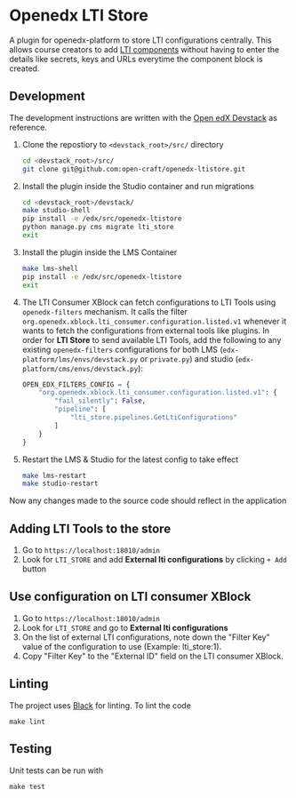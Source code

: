 # Openedx LTI Store

A plugin for openedx-platform to store LTI configurations centrally. This allows course creators to add [LTI components](https://edx.readthedocs.io/projects/edx-partner-course-staff/en/latest/exercises_tools/lti_component.html) without having to enter the details like secrets, keys and URLs everytime the component block is created.

## Development

The development instructions are written with the [Open edX Devstack](https://edx.readthedocs.io/projects/open-edx-devstack/en/latest/index.html) as reference.

1. Clone the repostiory to `<devstack_root>/src/` directory
   ```sh
   cd <devstack_root>/src/
   git clone git@github.com:open-craft/openedx-ltistore.git
   ```
2. Install the plugin inside the Studio container and run migrations
   ```sh
   cd <devstack_root>/devstack/
   make studio-shell
   pip install -e /edx/src/openedx-ltistore
   python manage.py cms migrate lti_store
   exit
   ```
3. Install the plugin inside the LMS Container
   ```sh
   make lms-shell
   pip install -e /edx/src/openedx-ltistore
   exit
   ```
4. The LTI Consumer XBlock can fetch configurations to LTI Tools using `openedx-filters` mechanism. It calls the filter `org.openedx.xblock.lti_consumer.configuration.listed.v1` whenever it wants to fetch the configurations from external tools like plugins. In order for **LTI Store** to send available LTI Tools, add the following to any existing `openedx-filters` configurations for both LMS (`edx-platform/lms/envs/devstack.py` or `private.py`) and studio (`edx-platform/cms/envs/devstack.py`):
   ```py
   OPEN_EDX_FILTERS_CONFIG = {
       "org.openedx.xblock.lti_consumer.configuration.listed.v1": {
           "fail_silently": False,
           "pipeline": [
               "lti_store.pipelines.GetLtiConfigurations"
           ]
       }
   }
   ```
5. Restart the LMS & Studio for the latest config to take effect
   ```sh
   make lms-restart
   make studio-restart
   ```

Now any changes made to the source code should reflect in the application

## Adding LTI Tools to the store

1. Go to `https://localhost:18010/admin`
2. Look for `LTI_STORE` and add **External lti configurations** by clicking `+ Add` button

## Use configuration on LTI consumer XBlock

1. Go to `https://localhost:18010/admin`
2. Look for `LTI_STORE` and go to **External lti configurations**
3. On the list of external LTI configurations, note down the "Filter Key" value
   of the configuration to use (Example: lti_store:1).
4. Copy "Filter Key" to the "External ID" field on the LTI consumer XBlock.

## Linting

The project uses [Black](https://black.readthedocs.io/en/stable/) for linting. To lint the code

```
make lint
```

## Testing

Unit tests can be run with

```
make test
```
